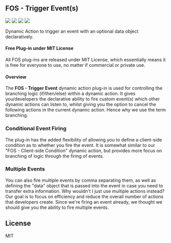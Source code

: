 ## FOS - Trigger Event(s)

![](https://img.shields.io/badge/Plug--in_Type-Dynamic_Action-orange.svg) ![](https://img.shields.io/badge/APEX-19.2-success.svg) ![](https://img.shields.io/badge/APEX-20.1-success.svg) ![](https://img.shields.io/badge/APEX-20.2-success.svg)

Dynamic Action to trigger an event with an optional data object declaratively.
<h4>Free Plug-in under MIT License</h4>
<p>
All FOS plug-ins are released under MIT License, which essentially means it is free for everyone to use, no matter if commercial or private use.
</p>
<h4>Overview</h4>
<p>The <strong>FOS - Trigger Event</strong> dynamic action plug-in is used for controlling the branching logic (if/then/else) within a dynamic action. It gives you/developers the declarative ability to fire custom event(s) which other dynamic actions can listen to, whilst giving you the option to cancel the following actions in the current dynamic action. Hence why we use the term branching.</p>
<h3>Conditional Event Firing</h3>
<p>The plug-in has the added flexibility of allowing you to define a client-side condition as to whether you fire the event. It is somewhat similar to our "FOS - Client-side Condition" dynamic action, but provides more focus on branching of logic through the firing of events.</p>
<h3>Multiple Events</h3>
<p>You can also fire multiple events by comma separating them, as well as defining the "data" object that is passed into the event in case you need to transfer extra information. Why wouldn't I just use multiple actions instead? Our goal is to focus on efficiency and reduce the overall number of actions that developers create. Since we're firing an event already, we thought we should give you the ability to fire multiple events.</p>

## License

MIT

